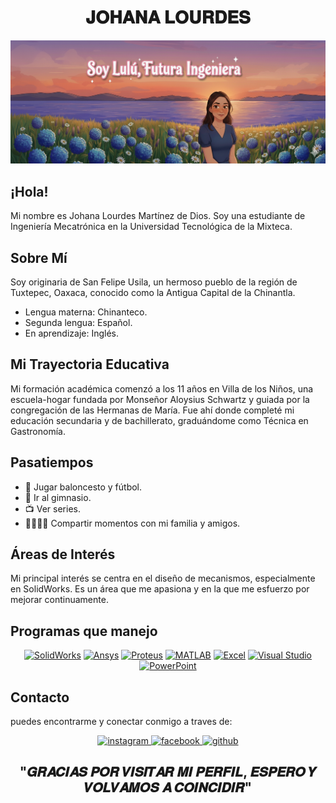 <div align="center">
 
# 𝐉𝐎𝐇𝐀𝐍𝐀 𝐋𝐎𝐔𝐑𝐃𝐄𝐒
</div>

![alt text](https://raw.githubusercontent.com/Nezdy/Nezdy/58e7091cda53fc5411acbb56a8d088da143022aa/yo.png)
 
## ¡Hola!
 Mi nombre es Johana Lourdes Martínez de Dios. Soy una estudiante de Ingeniería Mecatrónica en la Universidad Tecnológica de la Mixteca.

## Sobre Mí
Soy originaria de San Felipe Usila, un hermoso pueblo de la región de Tuxtepec, Oaxaca, conocido como la Antigua Capital de la Chinantla.
- Lengua materna: Chinanteco.
- Segunda lengua: Español.
- En aprendizaje: Inglés.


## Mi Trayectoria Educativa
Mi formación académica comenzó a los 11 años en Villa de los Niños, una escuela-hogar fundada por Monseñor Aloysius Schwartz y guiada por la congregación de las Hermanas de María. Fue ahí donde completé mi educación secundaria y de bachillerato, graduándome como Técnica en Gastronomía.


## Pasatiempos
- 🏀 Jugar baloncesto y fútbol.
- 💪 Ir al gimnasio.
- 📺 Ver series.
- 👨‍👩‍👧‍👦 Compartir momentos con mi familia y amigos.

## Áreas de Interés
Mi principal interés se centra en el diseño de mecanismos, especialmente en SolidWorks. Es un área que me apasiona y en la que me esfuerzo por mejorar continuamente.

## Programas que manejo
<div align="center">
<a href="https://www.solidworks.com/" target="_blank"><img src="https://img.shields.io/badge/SolidWorks-000000?style=for-the-badge&logo=solidworks&logoColor=white" alt="SolidWorks" /></a>
<a href="https://www.ansys.com/" target="_blank"><img src="https://img.shields.io/badge/ANSYS-0077E6?style=for-the-badge&logo=ansys&logoColor=white" alt="Ansys" /></a>
<a href="https://www.labcenter.com/" target="_blank"><img src="https://img.shields.io/badge/Proteus-4169E1?style=for-the-badge&logo=proteus&logoColor=white" alt="Proteus" /></a>
<a href="https://www.mathworks.com/products/matlab.html" target="_blank"><img src="https://img.shields.io/badge/MATLAB-0076A8?style=for-the-badge&logo=matlab&logoColor=white" alt="MATLAB" /></a>
<a href="https://www.microsoft.com/en-us/microsoft-365/excel" target="_blank"><img src="https://img.shields.io/badge/Excel-217346?style=for-the-badge&logo=microsoft-excel&logoColor=white" alt="Excel" /></a>
<a href="https://visualstudio.microsoft.com/" target="_blank"><img src="https://img.shields.io/badge/Visual_Studio-5C2D91?style=for-the-badge&logo=visual-studio&logoColor=white" alt="Visual Studio" /></a>
<a href="https://www.microsoft.com/en-us/microsoft-365/powerpoint" target="_blank"><img src="https://img.shields.io/badge/PowerPoint-B7472A?style=for-the-badge&logo=microsoft-powerpoint&logoColor=white" alt="PowerPoint" /></a>
</div>

## Contacto
puedes encontrarme y conectar conmigo a traves de:
<div align="center">
  <a href="https://www.instagram.com/[TU_USUARIO_DE_INSTAGRAM]" target="_blank">
    <img src="https://img.shields.io/badge/instagram-E4405F?style=for-the-badge&logo=instagram&logoColor=white" alt="instagram" />
  </a>
  <a href="https://www.facebook.com/[TU_PERFIL_DE_FACEBOOK]" target="_blank">
    <img src="https://img.shields.io/badge/facebook-1877F2?style=for-the-badge&logo=facebook&logoColor=white" alt="facebook" />
  </a>
  <a href="https://github.com/[TU_USUARIO_DE_GITHUB]" target="_blank">
    <img src="https://img.shields.io/badge/github-100000?style=for-the-badge&logo=github&logoColor=white" alt="github" />
  </a>
</div> 

<div align="center">
 
 ## "𝑮𝑹𝑨𝑪𝑰𝑨𝑺 𝑷𝑶𝑹 𝑽𝑰𝑺𝑰𝑻𝑨𝑹 𝑴𝑰 𝑷𝑬𝑹𝑭𝑰𝑳, 𝑬𝑺𝑷𝑬𝑹𝑶 𝒀 𝑽𝑶𝑳𝑽𝑨𝑴𝑶𝑺 𝑨 𝑪𝑶𝑰𝑵𝑪𝑰𝑫𝑰𝑹"
</div>
  
